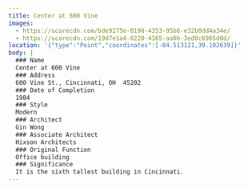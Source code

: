 ```yaml
---
title: Center at 600 Vine
images:
  - https://ucarecdn.com/bde9275e-0198-4353-95b6-e32b0dd4a34e/
  - https://ucarecdn.com/19d7e1a4-0220-4165-aa0b-3ed0c6965d0d/
location: '{"type":"Point","coordinates":[-84.513121,39.102639]}'
body: |
  ### Name
  Center at 600 Vine
  ### Address
  600 Vine St., Cincinnati, OH  45202
  ### Date of Completion
  1984
  ### Style
  Modern
  ### Architect
  Gin Wong
  ### Associate Architect
  Hixson Architects
  ### Original Function
  Office building
  ### Significance
  It is the sixth tallest building in Cincinnati.
---
```

